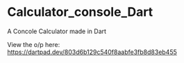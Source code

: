 # Calculator_console_Dart
 A Concole Calculator made in Dart

View the o/p here: https://dartpad.dev/803d6b129c540f8aabfe3fb8d83eb455
